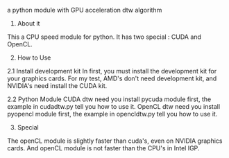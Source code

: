 a python module with GPU acceleration dtw algorithm

1. About it

  This a CPU speed module for python.
  It has two special : CUDA and OpenCL.

2. How to Use

  2.1 Install development kit
  In first, you must install the development kit for your graphics cards.
  For my test, AMD's don't need development kit, and NVIDIA's need install the CUDA kit.
  
  2.2 Python Module
  CUDA dtw need you install pycuda module first, the example in cudadtw.py tell you how to use it.
  OpenCL dtw need you install pyopencl module first, the example in opencldtw.py tell you how to use it.
  
3. Special
  
  The openCL module is slightly faster than cuda's, even on NVIDIA graphics cards.
  And openCL module is not faster than the CPU's in Intel IGP.